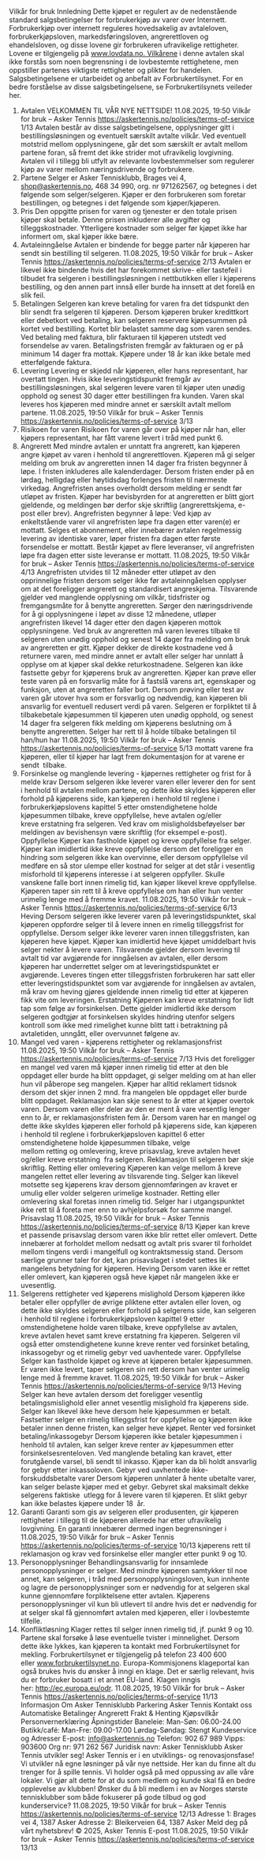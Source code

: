 Vilkår for bruk
Innledning
Dette kjøpet er regulert av de nedenstående standard
salgsbetingelser for forbrukerkjøp av varer over Internett.
Forbrukerkjøp over internett reguleres hovedsakelig av
avtaleloven, forbrukerkjøpsloven, markedsføringsloven,
angrerettloven og ehandelsloven, og disse lovene gir
forbrukeren ufravikelige rettigheter. Lovene er tilgjengelig
på www.lovdata.no. Vilkårene i denne avtalen skal ikke forstås
som noen begrensning i de lovbestemte rettighetene, men
oppstiller partenes viktigste rettigheter og plikter for handelen.
Salgsbetingelsene er utarbeidet og anbefalt av
Forbrukertilsynet. For en bedre forståelse av disse
salgsbetingelsene, se Forbrukertilsynets veileder her.
1. Avtalen
VELKOMMEN TIL VÅR NYE NETTSIDE!
11.08.2025, 19:50
Vilkår for bruk – Asker Tennis
https://askertennis.no/policies/terms-of-service
1/13
Avtalen består av disse salgsbetingelsene, opplysninger gitt i
bestillingsløsningen og eventuelt særskilt avtalte vilkår. Ved
eventuell motstrid mellom opplysningene, går det som særskilt
er avtalt mellom partene foran, så fremt det ikke strider mot
ufravikelig lovgivning.
Avtalen vil i tillegg bli utfylt av relevante lovbestemmelser som
regulerer kjøp av varer mellom næringsdrivende og forbrukere.
2. Partene
Selger er Asker Tennisklubb, Brages vei 4, shop@askertennis.no,
468 34 990, org. nr 971262567, og betegnes i det følgende som
selger/selgeren.
Kjøper er den forbrukeren som foretar bestillingen, og betegnes i
det følgende som kjøper/kjøperen.
3. Pris
Den oppgitte prisen for varen og tjenester er den totale prisen
kjøper skal betale. Denne prisen inkluderer alle avgifter og
tilleggskostnader. Ytterligere kostnader som selger før kjøpet
ikke har informert om, skal kjøper ikke bære.
4. Avtaleinngåelse
Avtalen er bindende for begge parter når kjøperen har sendt sin
bestilling til selgeren.
11.08.2025, 19:50
Vilkår for bruk – Asker Tennis
https://askertennis.no/policies/terms-of-service
2/13
Avtalen er likevel ikke bindende hvis det har forekommet skrive-
eller tastefeil i tilbudet fra selgeren i bestillingsløsningen i
nettbutikken eller i kjøperens bestilling, og den annen part innså
eller burde ha innsett at det forelå en slik feil.
5. Betalingen
Selgeren kan kreve betaling for varen fra det tidspunkt den blir
sendt fra selgeren til kjøperen.
Dersom kjøperen bruker kredittkort eller debetkort ved betaling,
kan selgeren reservere kjøpesummen på kortet ved bestilling.
Kortet blir belastet samme dag som varen sendes.
Ved betaling med faktura, blir fakturaen til kjøperen utstedt ved
forsendelse av varen. Betalingsfristen fremgår av fakturaen og er
på minimum 14 dager fra mottak.
Kjøpere under 18 år kan ikke betale med etterfølgende faktura.
6. Levering
Levering er skjedd når kjøperen, eller hans representant, har
overtatt tingen.
Hvis ikke leveringstidspunkt fremgår av bestillingsløsningen,
skal selgeren levere varen til kjøper uten unødig opphold og
senest 30 dager etter bestillingen fra kunden. Varen skal leveres
hos kjøperen med mindre annet er særskilt avtalt mellom
partene.
11.08.2025, 19:50
Vilkår for bruk – Asker Tennis
https://askertennis.no/policies/terms-of-service
3/13
7. Risikoen for varen
Risikoen for varen går over på kjøper når han, eller kjøpers
representant, har fått varene levert i tråd med punkt 6.
8. Angrerett
Med mindre avtalen er unntatt fra angrerett, kan kjøperen angre
kjøpet av varen i henhold til angrerettloven.
Kjøperen må gi selger melding om bruk av angreretten innen 14
dager fra fristen begynner å løpe. I fristen inkluderes alle
kalenderdager. Dersom fristen ender på en lørdag, helligdag eller
høytidsdag forlenges fristen til nærmeste virkedag.
Angrefristen anses overholdt dersom melding er sendt før
utløpet av fristen. Kjøper har bevisbyrden for at angreretten er
blitt gjort gjeldende, og meldingen bør derfor skje skriftlig
(angrerettskjema, e-post eller brev).
Angrefristen begynner å løpe:
Ved kjøp av enkeltstående varer vil angrefristen løpe fra
dagen etter varen(e) er mottatt.
Selges et abonnement, eller innebærer avtalen
regelmessig levering av identiske varer, løper fristen fra dagen
etter første forsendelse er mottatt.
Består kjøpet av flere leveranser, vil angrefristen løpe fra
dagen etter siste leveranse er mottatt.
11.08.2025, 19:50
Vilkår for bruk – Asker Tennis
https://askertennis.no/policies/terms-of-service
4/13
Angrefristen utvides til 12 måneder etter utløpet av den
opprinnelige fristen dersom selger ikke før avtaleinngåelsen
opplyser om at det foreligger angrerett og standardisert
angreskjema. Tilsvarende gjelder ved manglende opplysning om
vilkår, tidsfrister og fremgangsmåte for å benytte angreretten.
Sørger den næringsdrivende for å gi opplysningene i løpet av
disse 12 månedene, utløper angrefristen likevel 14 dager etter
den dagen kjøperen mottok opplysningene.
Ved bruk av angreretten må varen leveres tilbake til selgeren
uten unødig opphold og senest 14 dager fra melding om bruk av
angreretten er gitt. Kjøper dekker de direkte kostnadene ved å
returnere varen, med mindre annet er avtalt eller selger har
unnlatt å opplyse om at kjøper skal dekke returkostnadene.
Selgeren kan ikke fastsette gebyr for kjøperens bruk av
angreretten.
Kjøper kan prøve eller teste varen på en forsvarlig måte for å
fastslå varens art, egenskaper og funksjon, uten at angreretten
faller bort. Dersom prøving eller test av varen går utover hva som
er forsvarlig og nødvendig, kan kjøperen bli ansvarlig for
eventuell redusert verdi på varen.
Selgeren er forpliktet til å tilbakebetale kjøpesummen til
kjøperen uten unødig opphold, og senest 14 dager fra selgeren
fikk melding om kjøperens beslutning om å benytte angreretten.
Selger har rett til å holde tilbake betalingen til han/hun har
11.08.2025, 19:50
Vilkår for bruk – Asker Tennis
https://askertennis.no/policies/terms-of-service
5/13
mottatt varene fra kjøperen, eller til kjøper har lagt frem
dokumentasjon for at varene er sendt  tilbake.
9. Forsinkelse og manglende levering - kjøpernes
rettigheter og frist for å melde krav
Dersom selgeren ikke leverer varen eller leverer den for sent i
henhold til avtalen mellom partene, og dette ikke skyldes
kjøperen eller forhold på kjøperens side, kan kjøperen i henhold
til reglene i forbrukerkjøpslovens kapittel 5 etter
omstendighetene holde kjøpesummen tilbake,
kreve oppfyllelse, heve avtalen og/eller kreve erstatning fra
selgeren.
Ved krav om misligholdsbeføyelser bør meldingen av
bevishensyn være skriftlig (for eksempel e-post).
Oppfyllelse
Kjøper kan fastholde kjøpet og kreve oppfyllelse fra selger.
Kjøper kan imidlertid ikke kreve oppfyllelse dersom det
foreligger en hindring som selgeren ikke kan overvinne, eller
dersom oppfyllelse vil medføre en så stor ulempe eller kostnad
for selger at det står i vesentlig misforhold til kjøperens interesse
i at selgeren oppfyller. Skulle vanskene falle bort innen rimelig
tid, kan kjøper likevel kreve oppfyllelse.
Kjøperen taper sin rett til å kreve oppfyllelse om han eller hun
venter urimelig lenge med å fremme kravet.
11.08.2025, 19:50
Vilkår for bruk – Asker Tennis
https://askertennis.no/policies/terms-of-service
6/13
Heving
Dersom selgeren ikke leverer varen på leveringstidspunktet, skal
kjøperen oppfordre selger til å levere innen en rimelig
tilleggsfrist for oppfyllelse. Dersom selger ikke leverer varen
innen tilleggsfristen, kan kjøperen heve kjøpet.
Kjøper kan imidlertid heve kjøpet umiddelbart hvis selger nekter
å levere varen. Tilsvarende gjelder dersom levering til avtalt tid
var avgjørende for inngåelsen av avtalen, eller dersom kjøperen
har underrettet selger om at leveringstidspunktet er avgjørende.
Leveres tingen etter tilleggsfristen forbrukeren har satt eller etter
leveringstidspunktet som var avgjørende for inngåelsen av
avtalen, må krav om heving gjøres gjeldende innen rimelig tid
etter at kjøperen fikk vite om leveringen.
Erstatning
Kjøperen kan kreve erstatning for lidt tap som følge av
forsinkelsen. Dette gjelder imidlertid ikke dersom selgeren
godtgjør at forsinkelsen skyldes hindring utenfor selgers kontroll
som ikke med rimelighet kunne blitt tatt i betraktning på
avtaletiden, unngått, eller overvunnet følgene av.
10. Mangel ved varen - kjøperens rettigheter og
reklamasjonsfrist
11.08.2025, 19:50
Vilkår for bruk – Asker Tennis
https://askertennis.no/policies/terms-of-service
7/13
Hvis det foreligger en mangel ved varen må kjøper innen rimelig
tid etter at den ble oppdaget eller burde ha blitt oppdaget, gi
selger melding om at han eller hun vil påberope seg mangelen.
Kjøper har alltid reklamert tidsnok dersom det skjer innen 2
mnd. fra mangelen ble oppdaget eller burde blitt oppdaget.
Reklamasjon kan skje senest to år etter at kjøper overtok varen.
Dersom varen eller deler av den er ment å vare vesentlig lenger
enn to år, er reklamasjonsfristen fem år.
Dersom varen har en mangel og dette ikke skyldes kjøperen eller
forhold på kjøperens side, kan kjøperen i henhold til reglene i
forbrukerkjøpsloven kapittel 6 etter omstendighetene holde
kjøpesummen tilbake, velge mellom retting og omlevering,
kreve prisavslag, kreve avtalen hevet og/eller
kreve erstatning  fra selgeren.
Reklamasjon til selgeren bør skje skriftlig.
Retting eller omlevering
Kjøperen kan velge mellom å kreve mangelen rettet eller levering
av tilsvarende ting. Selger kan likevel motsette seg kjøperens
krav dersom gjennomføringen av kravet er umulig eller volder
selgeren urimelige kostnader. Retting eller omlevering skal
foretas innen rimelig tid. Selger har i utgangspunktet ikke rett til
å foreta mer enn to avhjelpsforsøk for samme mangel.
Prisavslag
11.08.2025, 19:50
Vilkår for bruk – Asker Tennis
https://askertennis.no/policies/terms-of-service
8/13
Kjøper kan kreve et passende prisavslag dersom varen ikke blir
rettet eller omlevert. Dette innebærer at forholdet mellom
nedsatt og avtalt pris svarer til forholdet mellom tingens verdi i
mangelfull og kontraktsmessig stand. Dersom særlige grunner
taler for det, kan prisavslaget i stedet settes lik mangelens
betydning for kjøperen.
Heving
Dersom varen ikke er rettet eller omlevert, kan kjøperen også
heve kjøpet når mangelen ikke er uvesentlig.
11. Selgerens rettigheter ved kjøperens mislighold
Dersom kjøperen ikke betaler eller oppfyller de øvrige pliktene
etter avtalen eller loven, og dette ikke skyldes selgeren eller
forhold på selgerens side, kan selgeren i henhold til reglene i
forbrukerkjøpsloven kapittel 9 etter
omstendighetene holde varen tilbake, kreve oppfyllelse av
avtalen, kreve avtalen hevet samt kreve erstatning fra kjøperen.
Selgeren vil også etter omstendighetene kunne kreve renter ved
forsinket betaling, inkassogebyr og et rimelig gebyr ved
uavhentede varer.
Oppfyllelse
Selger kan fastholde kjøpet og kreve at kjøperen betaler
kjøpesummen. Er varen ikke levert, taper selgeren sin rett
dersom han venter urimelig lenge med å fremme kravet.
11.08.2025, 19:50
Vilkår for bruk – Asker Tennis
https://askertennis.no/policies/terms-of-service
9/13
Heving
Selger kan heve avtalen dersom det foreligger vesentlig
betalingsmislighold eller annet vesentlig mislighold fra
kjøperens side. Selger kan likevel ikke heve dersom hele
kjøpesummen er betalt. Fastsetter selger en rimelig tilleggsfrist
for oppfyllelse og kjøperen ikke betaler innen denne fristen, kan
selger heve kjøpet.
Renter ved forsinket betaling/inkassogebyr
Dersom kjøperen ikke betaler kjøpesummen i henhold til
avtalen, kan selger kreve renter av kjøpesummen etter
forsinkelsesrenteloven. Ved manglende betaling kan kravet, etter
forutgående varsel, bli sendt til inkasso. Kjøper kan da bli holdt
ansvarlig for gebyr etter inkassoloven.
Gebyr ved uavhentede ikke-forskuddsbetalte varer
Dersom kjøperen unnlater å hente ubetalte varer, kan selger
belaste kjøper med et gebyr. Gebyret skal maksimalt dekke
selgerens faktiske  utlegg for å levere varen til kjøperen. Et slikt
gebyr kan ikke belastes kjøpere under 18  år.
12. Garanti
Garanti som gis av selgeren eller produsenten, gir kjøperen
rettigheter i tillegg til de kjøperen allerede har etter ufravikelig
lovgivning. En garanti innebærer dermed ingen begrensninger i
11.08.2025, 19:50
Vilkår for bruk – Asker Tennis
https://askertennis.no/policies/terms-of-service
10/13
kjøperens rett til reklamasjon og krav ved forsinkelse eller
mangler etter punkt 9 og 10.
13. Personopplysninger
Behandlingsansvarlig for innsamlede personopplysninger er
selger. Med mindre kjøperen samtykker til noe annet, kan
selgeren, i tråd med personopplysningsloven, kun innhente og
lagre de personopplysninger som er nødvendig for at selgeren
skal kunne gjennomføre forpliktelsene etter avtalen. Kjøperens
personopplysninger vil kun bli utlevert til andre hvis det er
nødvendig for at selger skal få gjennomført avtalen med
kjøperen, eller i lovbestemte tilfelle.
14. Konfliktløsning
Klager rettes til selger innen rimelig tid, jf. punkt 9 og 10. Partene
skal forsøke å løse eventuelle tvister i minnelighet. Dersom dette
ikke lykkes, kan kjøperen ta kontakt med Forbrukertilsynet for
mekling. Forbrukertilsynet er tilgjengelig på telefon 23 400 600
eller www.forbrukertilsynet.no.
Europa-Kommisjonens klageportal kan også brukes hvis du
ønsker å inngi en klage. Det er særlig relevant, hvis du er
forbruker bosatt i et annet EU-land. Klagen inngis
her: http://ec.europa.eu/odr.
11.08.2025, 19:50
Vilkår for bruk – Asker Tennis
https://askertennis.no/policies/terms-of-service
11/13
Informasjon
Om Asker Tennisklubb
Parkering Asker Tennis
Kontakt oss
Automatiske Betalinger
Angrerett
Frakt & Henting
Kjøpsvilkår
Personvernerklæring
Åpningstider
Baneleie:
Man-Søn: 06.00-24.00
Butikk/café:
Man-Fre: 09.00-17.00
Lørdag-Søndag: Stengt
Kundeservice og Adresser
E-post: info@askertennis.no
Telefon: 902 67 989
Vipps: 903600
Org nr: 971 262 567
Juridisk navn: Asker Tennisklubb
Asker Tennis utvikler seg!
Asker Tennis er i en utviklings- og renovasjonsfase! Vi utvikler nå egne
løsninger på vår nye nettside. Her kan du finne alt du trenger for å spille
tennis. Vi holder også på med oppussing av alle våre lokaler. Vi gjør alt
dette for at du som medlem og kunde skal få en bedre opplevelse av
klubben! Ønsker du å bli medlem i en av Norges største tennisklubber som
både fokuserer på gode tilbud og god kunderservice?
11.08.2025, 19:50
Vilkår for bruk – Asker Tennis
https://askertennis.no/policies/terms-of-service
12/13
Adresse 1: Brages vei 4, 1387 Asker
Adresse 2: Bleikerveien 64, 1387 Asker
Meld deg på vårt nyhetsbrev!
© 2025, Asker Tennis
E-post
11.08.2025, 19:50
Vilkår for bruk – Asker Tennis
https://askertennis.no/policies/terms-of-service
13/13
